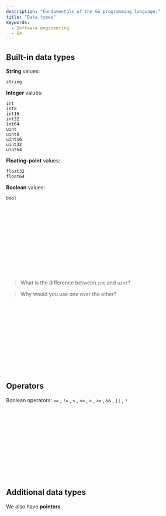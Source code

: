 ```yaml
---
description: "Fundamentals of the Go programming language."
title: "Data types"
keywords:
  - Software engineering
  - Go
---
```


## Built-in data types

**String** values:

```text
string
```

**Integer** values:

```text
int
int8
int16
int32
int64
uint
uint8
uint16
uint32
uint64
```

**Floating-point** values:

```text
float32
float64
```

**Boolean** values:

```text
bool
```

</br>
</br>
</br>
</br>
</br>
</br>
</br>
</br>
</br>
</br>
</br>

> What is the difference between `int` and `uint`?

> Why would you use one over the other?

</br>
</br>
</br>
</br>
</br>
</br>
</br>
</br>
</br>
</br>
</br>

## Operators

Boolean operators: `==` , `!=` , `<` , `<=` , `>` , `>=` , `&&` , `||` , `!`

</br>
</br>
</br>
</br>
</br>
</br>
</br>
</br>
</br>
</br>
</br>

## Additional data types

We also have **pointers**.

<!-- Reference for ranges: [Go integer data type](https://www.w3schools.com/go/go_integer_data_type.php) -->